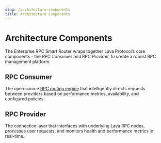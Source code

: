 ```yaml
---
slug: /architecture-components
title: Architecture Components
---
```


# Architecture Components

The Enterprise RPC Smart Router wraps together Lava Protocol’s core components - the RPC Consumer and RPC Provider, to create a robust RPC management platform.
<br/>

## RPC Consumer

The open source [RPC routing engine](https://github.com/lavanet/lava/tree/main/protocol/rpcconsumer) that intelligently directs requests between providers based on performance metrics, availability, and configured policies.

## RPC Provider

The connection layer that interfaces with underlying Lava RPC nodes, processes user requests, and monitors health and performance metrics in real-time.

